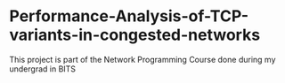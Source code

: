 # Performance-Analysis-of-TCP-variants-in-congested-networks
This project is part of the Network Programming Course done during my undergrad in BITS
